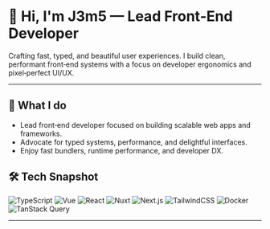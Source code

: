 # 👋 Hi, I'm J3m5 — Lead Front‑End Developer

Crafting fast, typed, and beautiful user experiences. I build clean, performant front‑end systems with a focus on developer ergonomics and pixel‑perfect UI/UX.

---

## 🔭 What I do
- Lead front‑end developer focused on building scalable web apps and frameworks.
- Advocate for typed systems, performance, and delightful interfaces.
- Enjoy fast bundlers, runtime performance, and developer DX.

## 🛠️ Tech Snapshot
![TypeScript](https://img.shields.io/badge/TypeScript-3178C6?logo=typescript&logoColor=white)
![Vue](https://img.shields.io/badge/Vue-35495E?logo=vue.js&logoColor=4fc08d)
![React](https://img.shields.io/badge/React-20232A?logo=react&logoColor=61DAFB)
![Nuxt](https://img.shields.io/badge/Nuxt-000000?logo=nuxtdotjs&logoColor=white)
![Next.js](https://img.shields.io/badge/Next.js-000000?logo=nextdotjs&logoColor=white)
![TailwindCSS](https://img.shields.io/badge/TailwindCSS-06B6D4?logo=tailwindcss&logoColor=white)
![Docker](https://img.shields.io/badge/Docker-2496ED?logo=docker&logoColor=white)
![TanStack Query](https://img.shields.io/badge/TanStack%20Query-000000?logo=react-query&logoColor=white)

---

